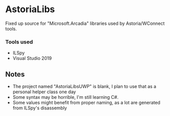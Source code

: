 # AstoriaLibs
Fixed up source for "Microsoft.Arcadia" libraries used by Astoria/WConnect tools.

### Tools used
- ILSpy
- Visual Studio 2019

## Notes
- The project named "AstoriaLibsUWP" is blank, I plan to use that as a personal helper class one day
- Some syntax may be horrible, I'm still learning C#.
- Some values might benefit from proper naming, as a lot are generated from ILSpy's disassembly



